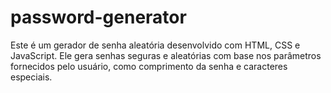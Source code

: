 # password-generator
Este é um gerador de senha aleatória desenvolvido com HTML, CSS e JavaScript. Ele gera senhas seguras e aleatórias com base nos parâmetros fornecidos pelo usuário, como comprimento da senha e caracteres especiais.
